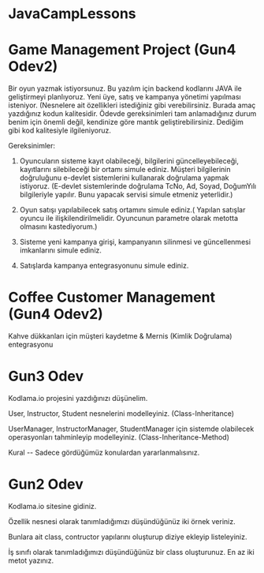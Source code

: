 # JavaCampLessons

# Game Management Project (Gun4 Odev2)

Bir oyun yazmak istiyorsunuz. Bu yazılım için backend kodlarını JAVA ile geliştirmeyi planlıyoruz.
Yeni üye, satış ve kampanya yönetimi yapılması isteniyor. 
(Nesnelere ait özellikleri istediğiniz gibi verebilirsiniz. Burada amaç yazdığınız kodun kalitesidir. Ödevde gereksinimleri tam anlamadığınız durum benim için önemli değil, kendinize göre mantık geliştirebilirsiniz. Dediğim gibi kod kalitesiyle ilgileniyoruz.

Gereksinimler:

1. Oyuncuların sisteme kayıt olabileceği, bilgilerini güncelleyebileceği, kayıtlarını silebileceği bir ortamı simule ediniz. Müşteri bilgilerinin doğruluğunu e-devlet       sistemlerini kullanarak doğrulama yapmak istiyoruz. (E-devlet sistemlerinde doğrulama TcNo, Ad, Soyad, DoğumYılı bilgileriyle yapılır. Bunu yapacak servisi simule etmeniz yeterlidir.)

2. Oyun satışı yapılabilecek satış ortamını simule ediniz.( Yapılan satışlar oyuncu ile ilişkilendirilmelidir. Oyuncunun parametre olarak metotta olmasını kastediyorum.)

3. Sisteme yeni kampanya girişi, kampanyanın silinmesi ve güncellenmesi imkanlarını simule ediniz.

4. Satışlarda kampanya entegrasyonunu simule ediniz.

# Coffee Customer Management (Gun4 Odev2)
Kahve dükkanları için müşteri kaydetme & Mernis (Kimlik Doğrulama) entegrasyonu


# Gun3 Odev
Kodlama.io projesini yazdığınızı düşünelim.

User, Instructor, Student nesnelerini modelleyiniz. (Class-Inheritance)

UserManager, InstructorManager, StudentManager için sistemde olabilecek operasyonları tahminleyip modelleyiniz. (Class-Inheritance-Method)

Kural -- Sadece gördüğümüz konulardan yararlanmalısınız.

# Gun2 Odev
Kodlama.io sitesine gidiniz.

Özellik nesnesi olarak tanımladığımızı düşündüğünüz iki örnek veriniz.

Bunlara ait class, contructor yapılarını oluşturup diziye ekleyip listeleyiniz.

İş sınıfı olarak tanımladığımızı düşündüğünüz bir class oluşturunuz. En az iki metot yazınız.

